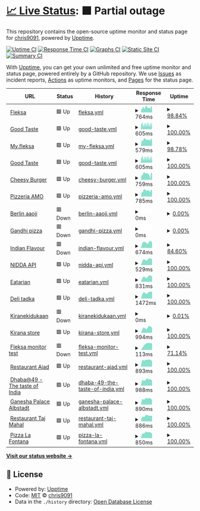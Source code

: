 # [📈 Live Status](https://demo.upptime.js.org): <!--live status--> **🟧 Partial outage**

This repository contains the open-source uptime monitor and status page for [chris9091](https://demo.upptime.js.org), powered by [Upptime](https://github.com/upptime/upptime).

[![Uptime CI](https://github.com/chris9091/Monitor/workflows/Uptime%20CI/badge.svg)](https://github.com/chris9091/Monitor/actions?query=workflow%3A%22Uptime+CI%22)
[![Response Time CI](https://github.com/chris9091/Monitor/workflows/Response%20Time%20CI/badge.svg)](https://github.com/chris9091/Monitor/actions?query=workflow%3A%22Response+Time+CI%22)
[![Graphs CI](https://github.com/chris9091/Monitor/workflows/Graphs%20CI/badge.svg)](https://github.com/chris9091/Monitor/actions?query=workflow%3A%22Graphs+CI%22)
[![Static Site CI](https://github.com/chris9091/Monitor/workflows/Static%20Site%20CI/badge.svg)](https://github.com/chris9091/Monitor/actions?query=workflow%3A%22Static+Site+CI%22)
[![Summary CI](https://github.com/chris9091/Monitor/workflows/Summary%20CI/badge.svg)](https://github.com/chris9091/Monitor/actions?query=workflow%3A%22Summary+CI%22)

With [Upptime](https://upptime.js.org), you can get your own unlimited and free uptime monitor and status page, powered entirely by a GitHub repository. We use [Issues](https://github.com/chris9091/Monitor/issues) as incident reports, [Actions](https://github.com/chris9091/Monitor/actions) as uptime monitors, and [Pages](https://demo.upptime.js.org) for the status page.

<!--start: status pages-->
<!-- This summary is generated by Upptime (https://github.com/upptime/upptime) -->
<!-- Do not edit this manually, your changes will be overwritten -->
<!-- prettier-ignore -->
| URL | Status | History | Response Time | Uptime |
| --- | ------ | ------- | ------------- | ------ |
| <img alt="" src="https://favicons.githubusercontent.com/fleksa.com" height="13"> [Fleksa](https://fleksa.com) | 🟩 Up | [fleksa.yml](https://github.com/chris9091/Monitor/commits/HEAD/history/fleksa.yml) | <details><summary><img alt="Response time graph" src="./graphs/fleksa/response-time-week.png" height="20"> 764ms</summary><br><a href="https://chris9091.github.io/Monitor/history/fleksa"><img alt="Response time 764" src="https://img.shields.io/endpoint?url=https%3A%2F%2Fraw.githubusercontent.com%2Fchris9091%2FMonitor%2FHEAD%2Fapi%2Ffleksa%2Fresponse-time.json"></a><br><a href="https://chris9091.github.io/Monitor/history/fleksa"><img alt="24-hour response time 764" src="https://img.shields.io/endpoint?url=https%3A%2F%2Fraw.githubusercontent.com%2Fchris9091%2FMonitor%2FHEAD%2Fapi%2Ffleksa%2Fresponse-time-day.json"></a><br><a href="https://chris9091.github.io/Monitor/history/fleksa"><img alt="7-day response time 764" src="https://img.shields.io/endpoint?url=https%3A%2F%2Fraw.githubusercontent.com%2Fchris9091%2FMonitor%2FHEAD%2Fapi%2Ffleksa%2Fresponse-time-week.json"></a><br><a href="https://chris9091.github.io/Monitor/history/fleksa"><img alt="30-day response time 764" src="https://img.shields.io/endpoint?url=https%3A%2F%2Fraw.githubusercontent.com%2Fchris9091%2FMonitor%2FHEAD%2Fapi%2Ffleksa%2Fresponse-time-month.json"></a><br><a href="https://chris9091.github.io/Monitor/history/fleksa"><img alt="1-year response time 764" src="https://img.shields.io/endpoint?url=https%3A%2F%2Fraw.githubusercontent.com%2Fchris9091%2FMonitor%2FHEAD%2Fapi%2Ffleksa%2Fresponse-time-year.json"></a></details> | <details><summary><a href="https://chris9091.github.io/Monitor/history/fleksa">98.84%</a></summary><a href="https://chris9091.github.io/Monitor/history/fleksa"><img alt="All-time uptime 98.84%" src="https://img.shields.io/endpoint?url=https%3A%2F%2Fraw.githubusercontent.com%2Fchris9091%2FMonitor%2FHEAD%2Fapi%2Ffleksa%2Fuptime.json"></a><br><a href="https://chris9091.github.io/Monitor/history/fleksa"><img alt="24-hour uptime 98.84%" src="https://img.shields.io/endpoint?url=https%3A%2F%2Fraw.githubusercontent.com%2Fchris9091%2FMonitor%2FHEAD%2Fapi%2Ffleksa%2Fuptime-day.json"></a><br><a href="https://chris9091.github.io/Monitor/history/fleksa"><img alt="7-day uptime 98.84%" src="https://img.shields.io/endpoint?url=https%3A%2F%2Fraw.githubusercontent.com%2Fchris9091%2FMonitor%2FHEAD%2Fapi%2Ffleksa%2Fuptime-week.json"></a><br><a href="https://chris9091.github.io/Monitor/history/fleksa"><img alt="30-day uptime 98.84%" src="https://img.shields.io/endpoint?url=https%3A%2F%2Fraw.githubusercontent.com%2Fchris9091%2FMonitor%2FHEAD%2Fapi%2Ffleksa%2Fuptime-month.json"></a><br><a href="https://chris9091.github.io/Monitor/history/fleksa"><img alt="1-year uptime 98.84%" src="https://img.shields.io/endpoint?url=https%3A%2F%2Fraw.githubusercontent.com%2Fchris9091%2FMonitor%2FHEAD%2Fapi%2Ffleksa%2Fuptime-year.json"></a></details>
| <img alt="" src="https://favicons.githubusercontent.com/goodtaste.fleksa.de" height="13"> [Good Taste](https://goodtaste.fleksa.de) | 🟩 Up | [good-taste.yml](https://github.com/chris9091/Monitor/commits/HEAD/history/good-taste.yml) | <details><summary><img alt="Response time graph" src="./graphs/good-taste/response-time-week.png" height="20"> 605ms</summary><br><a href="https://chris9091.github.io/Monitor/history/good-taste"><img alt="Response time 605" src="https://img.shields.io/endpoint?url=https%3A%2F%2Fraw.githubusercontent.com%2Fchris9091%2FMonitor%2FHEAD%2Fapi%2Fgood-taste%2Fresponse-time.json"></a><br><a href="https://chris9091.github.io/Monitor/history/good-taste"><img alt="24-hour response time 605" src="https://img.shields.io/endpoint?url=https%3A%2F%2Fraw.githubusercontent.com%2Fchris9091%2FMonitor%2FHEAD%2Fapi%2Fgood-taste%2Fresponse-time-day.json"></a><br><a href="https://chris9091.github.io/Monitor/history/good-taste"><img alt="7-day response time 605" src="https://img.shields.io/endpoint?url=https%3A%2F%2Fraw.githubusercontent.com%2Fchris9091%2FMonitor%2FHEAD%2Fapi%2Fgood-taste%2Fresponse-time-week.json"></a><br><a href="https://chris9091.github.io/Monitor/history/good-taste"><img alt="30-day response time 605" src="https://img.shields.io/endpoint?url=https%3A%2F%2Fraw.githubusercontent.com%2Fchris9091%2FMonitor%2FHEAD%2Fapi%2Fgood-taste%2Fresponse-time-month.json"></a><br><a href="https://chris9091.github.io/Monitor/history/good-taste"><img alt="1-year response time 605" src="https://img.shields.io/endpoint?url=https%3A%2F%2Fraw.githubusercontent.com%2Fchris9091%2FMonitor%2FHEAD%2Fapi%2Fgood-taste%2Fresponse-time-year.json"></a></details> | <details><summary><a href="https://chris9091.github.io/Monitor/history/good-taste">100.00%</a></summary><a href="https://chris9091.github.io/Monitor/history/good-taste"><img alt="All-time uptime 100.00%" src="https://img.shields.io/endpoint?url=https%3A%2F%2Fraw.githubusercontent.com%2Fchris9091%2FMonitor%2FHEAD%2Fapi%2Fgood-taste%2Fuptime.json"></a><br><a href="https://chris9091.github.io/Monitor/history/good-taste"><img alt="24-hour uptime 100.00%" src="https://img.shields.io/endpoint?url=https%3A%2F%2Fraw.githubusercontent.com%2Fchris9091%2FMonitor%2FHEAD%2Fapi%2Fgood-taste%2Fuptime-day.json"></a><br><a href="https://chris9091.github.io/Monitor/history/good-taste"><img alt="7-day uptime 100.00%" src="https://img.shields.io/endpoint?url=https%3A%2F%2Fraw.githubusercontent.com%2Fchris9091%2FMonitor%2FHEAD%2Fapi%2Fgood-taste%2Fuptime-week.json"></a><br><a href="https://chris9091.github.io/Monitor/history/good-taste"><img alt="30-day uptime 100.00%" src="https://img.shields.io/endpoint?url=https%3A%2F%2Fraw.githubusercontent.com%2Fchris9091%2FMonitor%2FHEAD%2Fapi%2Fgood-taste%2Fuptime-month.json"></a><br><a href="https://chris9091.github.io/Monitor/history/good-taste"><img alt="1-year uptime 100.00%" src="https://img.shields.io/endpoint?url=https%3A%2F%2Fraw.githubusercontent.com%2Fchris9091%2FMonitor%2FHEAD%2Fapi%2Fgood-taste%2Fuptime-year.json"></a></details>
| <img alt="" src="https://favicons.githubusercontent.com/my.fleksa.com" height="13"> [My.fleksa](https://my.fleksa.com) | 🟩 Up | [my-fleksa.yml](https://github.com/chris9091/Monitor/commits/HEAD/history/my-fleksa.yml) | <details><summary><img alt="Response time graph" src="./graphs/my-fleksa/response-time-week.png" height="20"> 579ms</summary><br><a href="https://chris9091.github.io/Monitor/history/my-fleksa"><img alt="Response time 579" src="https://img.shields.io/endpoint?url=https%3A%2F%2Fraw.githubusercontent.com%2Fchris9091%2FMonitor%2FHEAD%2Fapi%2Fmy-fleksa%2Fresponse-time.json"></a><br><a href="https://chris9091.github.io/Monitor/history/my-fleksa"><img alt="24-hour response time 579" src="https://img.shields.io/endpoint?url=https%3A%2F%2Fraw.githubusercontent.com%2Fchris9091%2FMonitor%2FHEAD%2Fapi%2Fmy-fleksa%2Fresponse-time-day.json"></a><br><a href="https://chris9091.github.io/Monitor/history/my-fleksa"><img alt="7-day response time 579" src="https://img.shields.io/endpoint?url=https%3A%2F%2Fraw.githubusercontent.com%2Fchris9091%2FMonitor%2FHEAD%2Fapi%2Fmy-fleksa%2Fresponse-time-week.json"></a><br><a href="https://chris9091.github.io/Monitor/history/my-fleksa"><img alt="30-day response time 579" src="https://img.shields.io/endpoint?url=https%3A%2F%2Fraw.githubusercontent.com%2Fchris9091%2FMonitor%2FHEAD%2Fapi%2Fmy-fleksa%2Fresponse-time-month.json"></a><br><a href="https://chris9091.github.io/Monitor/history/my-fleksa"><img alt="1-year response time 579" src="https://img.shields.io/endpoint?url=https%3A%2F%2Fraw.githubusercontent.com%2Fchris9091%2FMonitor%2FHEAD%2Fapi%2Fmy-fleksa%2Fresponse-time-year.json"></a></details> | <details><summary><a href="https://chris9091.github.io/Monitor/history/my-fleksa">98.78%</a></summary><a href="https://chris9091.github.io/Monitor/history/my-fleksa"><img alt="All-time uptime 98.78%" src="https://img.shields.io/endpoint?url=https%3A%2F%2Fraw.githubusercontent.com%2Fchris9091%2FMonitor%2FHEAD%2Fapi%2Fmy-fleksa%2Fuptime.json"></a><br><a href="https://chris9091.github.io/Monitor/history/my-fleksa"><img alt="24-hour uptime 98.78%" src="https://img.shields.io/endpoint?url=https%3A%2F%2Fraw.githubusercontent.com%2Fchris9091%2FMonitor%2FHEAD%2Fapi%2Fmy-fleksa%2Fuptime-day.json"></a><br><a href="https://chris9091.github.io/Monitor/history/my-fleksa"><img alt="7-day uptime 98.78%" src="https://img.shields.io/endpoint?url=https%3A%2F%2Fraw.githubusercontent.com%2Fchris9091%2FMonitor%2FHEAD%2Fapi%2Fmy-fleksa%2Fuptime-week.json"></a><br><a href="https://chris9091.github.io/Monitor/history/my-fleksa"><img alt="30-day uptime 98.78%" src="https://img.shields.io/endpoint?url=https%3A%2F%2Fraw.githubusercontent.com%2Fchris9091%2FMonitor%2FHEAD%2Fapi%2Fmy-fleksa%2Fuptime-month.json"></a><br><a href="https://chris9091.github.io/Monitor/history/my-fleksa"><img alt="1-year uptime 98.78%" src="https://img.shields.io/endpoint?url=https%3A%2F%2Fraw.githubusercontent.com%2Fchris9091%2FMonitor%2FHEAD%2Fapi%2Fmy-fleksa%2Fuptime-year.json"></a></details>
| <img alt="" src="https://favicons.githubusercontent.com/goodtaste.fleksa.de" height="13"> [Good Taste](https://goodtaste.fleksa.de/) | 🟩 Up | [good-taste.yml](https://github.com/chris9091/Monitor/commits/HEAD/history/good-taste.yml) | <details><summary><img alt="Response time graph" src="./graphs/good-taste/response-time-week.png" height="20"> 605ms</summary><br><a href="https://chris9091.github.io/Monitor/history/good-taste"><img alt="Response time 605" src="https://img.shields.io/endpoint?url=https%3A%2F%2Fraw.githubusercontent.com%2Fchris9091%2FMonitor%2FHEAD%2Fapi%2Fgood-taste%2Fresponse-time.json"></a><br><a href="https://chris9091.github.io/Monitor/history/good-taste"><img alt="24-hour response time 605" src="https://img.shields.io/endpoint?url=https%3A%2F%2Fraw.githubusercontent.com%2Fchris9091%2FMonitor%2FHEAD%2Fapi%2Fgood-taste%2Fresponse-time-day.json"></a><br><a href="https://chris9091.github.io/Monitor/history/good-taste"><img alt="7-day response time 605" src="https://img.shields.io/endpoint?url=https%3A%2F%2Fraw.githubusercontent.com%2Fchris9091%2FMonitor%2FHEAD%2Fapi%2Fgood-taste%2Fresponse-time-week.json"></a><br><a href="https://chris9091.github.io/Monitor/history/good-taste"><img alt="30-day response time 605" src="https://img.shields.io/endpoint?url=https%3A%2F%2Fraw.githubusercontent.com%2Fchris9091%2FMonitor%2FHEAD%2Fapi%2Fgood-taste%2Fresponse-time-month.json"></a><br><a href="https://chris9091.github.io/Monitor/history/good-taste"><img alt="1-year response time 605" src="https://img.shields.io/endpoint?url=https%3A%2F%2Fraw.githubusercontent.com%2Fchris9091%2FMonitor%2FHEAD%2Fapi%2Fgood-taste%2Fresponse-time-year.json"></a></details> | <details><summary><a href="https://chris9091.github.io/Monitor/history/good-taste">100.00%</a></summary><a href="https://chris9091.github.io/Monitor/history/good-taste"><img alt="All-time uptime 100.00%" src="https://img.shields.io/endpoint?url=https%3A%2F%2Fraw.githubusercontent.com%2Fchris9091%2FMonitor%2FHEAD%2Fapi%2Fgood-taste%2Fuptime.json"></a><br><a href="https://chris9091.github.io/Monitor/history/good-taste"><img alt="24-hour uptime 100.00%" src="https://img.shields.io/endpoint?url=https%3A%2F%2Fraw.githubusercontent.com%2Fchris9091%2FMonitor%2FHEAD%2Fapi%2Fgood-taste%2Fuptime-day.json"></a><br><a href="https://chris9091.github.io/Monitor/history/good-taste"><img alt="7-day uptime 100.00%" src="https://img.shields.io/endpoint?url=https%3A%2F%2Fraw.githubusercontent.com%2Fchris9091%2FMonitor%2FHEAD%2Fapi%2Fgood-taste%2Fuptime-week.json"></a><br><a href="https://chris9091.github.io/Monitor/history/good-taste"><img alt="30-day uptime 100.00%" src="https://img.shields.io/endpoint?url=https%3A%2F%2Fraw.githubusercontent.com%2Fchris9091%2FMonitor%2FHEAD%2Fapi%2Fgood-taste%2Fuptime-month.json"></a><br><a href="https://chris9091.github.io/Monitor/history/good-taste"><img alt="1-year uptime 100.00%" src="https://img.shields.io/endpoint?url=https%3A%2F%2Fraw.githubusercontent.com%2Fchris9091%2FMonitor%2FHEAD%2Fapi%2Fgood-taste%2Fuptime-year.json"></a></details>
| <img alt="" src="https://favicons.githubusercontent.com/cheesyburger-walsrode.de" height="13"> [Cheesy Burger](https://cheesyburger-walsrode.de/) | 🟩 Up | [cheesy-burger.yml](https://github.com/chris9091/Monitor/commits/HEAD/history/cheesy-burger.yml) | <details><summary><img alt="Response time graph" src="./graphs/cheesy-burger/response-time-week.png" height="20"> 759ms</summary><br><a href="https://chris9091.github.io/Monitor/history/cheesy-burger"><img alt="Response time 759" src="https://img.shields.io/endpoint?url=https%3A%2F%2Fraw.githubusercontent.com%2Fchris9091%2FMonitor%2FHEAD%2Fapi%2Fcheesy-burger%2Fresponse-time.json"></a><br><a href="https://chris9091.github.io/Monitor/history/cheesy-burger"><img alt="24-hour response time 759" src="https://img.shields.io/endpoint?url=https%3A%2F%2Fraw.githubusercontent.com%2Fchris9091%2FMonitor%2FHEAD%2Fapi%2Fcheesy-burger%2Fresponse-time-day.json"></a><br><a href="https://chris9091.github.io/Monitor/history/cheesy-burger"><img alt="7-day response time 759" src="https://img.shields.io/endpoint?url=https%3A%2F%2Fraw.githubusercontent.com%2Fchris9091%2FMonitor%2FHEAD%2Fapi%2Fcheesy-burger%2Fresponse-time-week.json"></a><br><a href="https://chris9091.github.io/Monitor/history/cheesy-burger"><img alt="30-day response time 759" src="https://img.shields.io/endpoint?url=https%3A%2F%2Fraw.githubusercontent.com%2Fchris9091%2FMonitor%2FHEAD%2Fapi%2Fcheesy-burger%2Fresponse-time-month.json"></a><br><a href="https://chris9091.github.io/Monitor/history/cheesy-burger"><img alt="1-year response time 759" src="https://img.shields.io/endpoint?url=https%3A%2F%2Fraw.githubusercontent.com%2Fchris9091%2FMonitor%2FHEAD%2Fapi%2Fcheesy-burger%2Fresponse-time-year.json"></a></details> | <details><summary><a href="https://chris9091.github.io/Monitor/history/cheesy-burger">100.00%</a></summary><a href="https://chris9091.github.io/Monitor/history/cheesy-burger"><img alt="All-time uptime 100.00%" src="https://img.shields.io/endpoint?url=https%3A%2F%2Fraw.githubusercontent.com%2Fchris9091%2FMonitor%2FHEAD%2Fapi%2Fcheesy-burger%2Fuptime.json"></a><br><a href="https://chris9091.github.io/Monitor/history/cheesy-burger"><img alt="24-hour uptime 100.00%" src="https://img.shields.io/endpoint?url=https%3A%2F%2Fraw.githubusercontent.com%2Fchris9091%2FMonitor%2FHEAD%2Fapi%2Fcheesy-burger%2Fuptime-day.json"></a><br><a href="https://chris9091.github.io/Monitor/history/cheesy-burger"><img alt="7-day uptime 100.00%" src="https://img.shields.io/endpoint?url=https%3A%2F%2Fraw.githubusercontent.com%2Fchris9091%2FMonitor%2FHEAD%2Fapi%2Fcheesy-burger%2Fuptime-week.json"></a><br><a href="https://chris9091.github.io/Monitor/history/cheesy-burger"><img alt="30-day uptime 100.00%" src="https://img.shields.io/endpoint?url=https%3A%2F%2Fraw.githubusercontent.com%2Fchris9091%2FMonitor%2FHEAD%2Fapi%2Fcheesy-burger%2Fuptime-month.json"></a><br><a href="https://chris9091.github.io/Monitor/history/cheesy-burger"><img alt="1-year uptime 100.00%" src="https://img.shields.io/endpoint?url=https%3A%2F%2Fraw.githubusercontent.com%2Fchris9091%2FMonitor%2FHEAD%2Fapi%2Fcheesy-burger%2Fuptime-year.json"></a></details>
| <img alt="" src="https://favicons.githubusercontent.com/amopizzeria.de" height="13"> [Pizzeria AMO](https://amopizzeria.de) | 🟩 Up | [pizzeria-amo.yml](https://github.com/chris9091/Monitor/commits/HEAD/history/pizzeria-amo.yml) | <details><summary><img alt="Response time graph" src="./graphs/pizzeria-amo/response-time-week.png" height="20"> 785ms</summary><br><a href="https://chris9091.github.io/Monitor/history/pizzeria-amo"><img alt="Response time 785" src="https://img.shields.io/endpoint?url=https%3A%2F%2Fraw.githubusercontent.com%2Fchris9091%2FMonitor%2FHEAD%2Fapi%2Fpizzeria-amo%2Fresponse-time.json"></a><br><a href="https://chris9091.github.io/Monitor/history/pizzeria-amo"><img alt="24-hour response time 785" src="https://img.shields.io/endpoint?url=https%3A%2F%2Fraw.githubusercontent.com%2Fchris9091%2FMonitor%2FHEAD%2Fapi%2Fpizzeria-amo%2Fresponse-time-day.json"></a><br><a href="https://chris9091.github.io/Monitor/history/pizzeria-amo"><img alt="7-day response time 785" src="https://img.shields.io/endpoint?url=https%3A%2F%2Fraw.githubusercontent.com%2Fchris9091%2FMonitor%2FHEAD%2Fapi%2Fpizzeria-amo%2Fresponse-time-week.json"></a><br><a href="https://chris9091.github.io/Monitor/history/pizzeria-amo"><img alt="30-day response time 785" src="https://img.shields.io/endpoint?url=https%3A%2F%2Fraw.githubusercontent.com%2Fchris9091%2FMonitor%2FHEAD%2Fapi%2Fpizzeria-amo%2Fresponse-time-month.json"></a><br><a href="https://chris9091.github.io/Monitor/history/pizzeria-amo"><img alt="1-year response time 785" src="https://img.shields.io/endpoint?url=https%3A%2F%2Fraw.githubusercontent.com%2Fchris9091%2FMonitor%2FHEAD%2Fapi%2Fpizzeria-amo%2Fresponse-time-year.json"></a></details> | <details><summary><a href="https://chris9091.github.io/Monitor/history/pizzeria-amo">100.00%</a></summary><a href="https://chris9091.github.io/Monitor/history/pizzeria-amo"><img alt="All-time uptime 100.00%" src="https://img.shields.io/endpoint?url=https%3A%2F%2Fraw.githubusercontent.com%2Fchris9091%2FMonitor%2FHEAD%2Fapi%2Fpizzeria-amo%2Fuptime.json"></a><br><a href="https://chris9091.github.io/Monitor/history/pizzeria-amo"><img alt="24-hour uptime 100.00%" src="https://img.shields.io/endpoint?url=https%3A%2F%2Fraw.githubusercontent.com%2Fchris9091%2FMonitor%2FHEAD%2Fapi%2Fpizzeria-amo%2Fuptime-day.json"></a><br><a href="https://chris9091.github.io/Monitor/history/pizzeria-amo"><img alt="7-day uptime 100.00%" src="https://img.shields.io/endpoint?url=https%3A%2F%2Fraw.githubusercontent.com%2Fchris9091%2FMonitor%2FHEAD%2Fapi%2Fpizzeria-amo%2Fuptime-week.json"></a><br><a href="https://chris9091.github.io/Monitor/history/pizzeria-amo"><img alt="30-day uptime 100.00%" src="https://img.shields.io/endpoint?url=https%3A%2F%2Fraw.githubusercontent.com%2Fchris9091%2FMonitor%2FHEAD%2Fapi%2Fpizzeria-amo%2Fuptime-month.json"></a><br><a href="https://chris9091.github.io/Monitor/history/pizzeria-amo"><img alt="1-year uptime 100.00%" src="https://img.shields.io/endpoint?url=https%3A%2F%2Fraw.githubusercontent.com%2Fchris9091%2FMonitor%2FHEAD%2Fapi%2Fpizzeria-amo%2Fuptime-year.json"></a></details>
| <img alt="" src="https://favicons.githubusercontent.com/berlin-aaoji.de" height="13"> [Berlin aaoji](https://berlin-aaoji.de) | 🟥 Down | [berlin-aaoji.yml](https://github.com/chris9091/Monitor/commits/HEAD/history/berlin-aaoji.yml) | <details><summary><img alt="Response time graph" src="./graphs/berlin-aaoji/response-time-week.png" height="20"> 0ms</summary><br><a href="https://chris9091.github.io/Monitor/history/berlin-aaoji"><img alt="Response time 0" src="https://img.shields.io/endpoint?url=https%3A%2F%2Fraw.githubusercontent.com%2Fchris9091%2FMonitor%2FHEAD%2Fapi%2Fberlin-aaoji%2Fresponse-time.json"></a><br><a href="https://chris9091.github.io/Monitor/history/berlin-aaoji"><img alt="24-hour response time 0" src="https://img.shields.io/endpoint?url=https%3A%2F%2Fraw.githubusercontent.com%2Fchris9091%2FMonitor%2FHEAD%2Fapi%2Fberlin-aaoji%2Fresponse-time-day.json"></a><br><a href="https://chris9091.github.io/Monitor/history/berlin-aaoji"><img alt="7-day response time 0" src="https://img.shields.io/endpoint?url=https%3A%2F%2Fraw.githubusercontent.com%2Fchris9091%2FMonitor%2FHEAD%2Fapi%2Fberlin-aaoji%2Fresponse-time-week.json"></a><br><a href="https://chris9091.github.io/Monitor/history/berlin-aaoji"><img alt="30-day response time 0" src="https://img.shields.io/endpoint?url=https%3A%2F%2Fraw.githubusercontent.com%2Fchris9091%2FMonitor%2FHEAD%2Fapi%2Fberlin-aaoji%2Fresponse-time-month.json"></a><br><a href="https://chris9091.github.io/Monitor/history/berlin-aaoji"><img alt="1-year response time 0" src="https://img.shields.io/endpoint?url=https%3A%2F%2Fraw.githubusercontent.com%2Fchris9091%2FMonitor%2FHEAD%2Fapi%2Fberlin-aaoji%2Fresponse-time-year.json"></a></details> | <details><summary><a href="https://chris9091.github.io/Monitor/history/berlin-aaoji">0.00%</a></summary><a href="https://chris9091.github.io/Monitor/history/berlin-aaoji"><img alt="All-time uptime 0.00%" src="https://img.shields.io/endpoint?url=https%3A%2F%2Fraw.githubusercontent.com%2Fchris9091%2FMonitor%2FHEAD%2Fapi%2Fberlin-aaoji%2Fuptime.json"></a><br><a href="https://chris9091.github.io/Monitor/history/berlin-aaoji"><img alt="24-hour uptime 0.00%" src="https://img.shields.io/endpoint?url=https%3A%2F%2Fraw.githubusercontent.com%2Fchris9091%2FMonitor%2FHEAD%2Fapi%2Fberlin-aaoji%2Fuptime-day.json"></a><br><a href="https://chris9091.github.io/Monitor/history/berlin-aaoji"><img alt="7-day uptime 0.00%" src="https://img.shields.io/endpoint?url=https%3A%2F%2Fraw.githubusercontent.com%2Fchris9091%2FMonitor%2FHEAD%2Fapi%2Fberlin-aaoji%2Fuptime-week.json"></a><br><a href="https://chris9091.github.io/Monitor/history/berlin-aaoji"><img alt="30-day uptime 0.00%" src="https://img.shields.io/endpoint?url=https%3A%2F%2Fraw.githubusercontent.com%2Fchris9091%2FMonitor%2FHEAD%2Fapi%2Fberlin-aaoji%2Fuptime-month.json"></a><br><a href="https://chris9091.github.io/Monitor/history/berlin-aaoji"><img alt="1-year uptime 0.00%" src="https://img.shields.io/endpoint?url=https%3A%2F%2Fraw.githubusercontent.com%2Fchris9091%2FMonitor%2FHEAD%2Fapi%2Fberlin-aaoji%2Fuptime-year.json"></a></details>
| <img alt="" src="https://favicons.githubusercontent.com/gandhipizzaservice.de" height="13"> [Gandhi pizza](http://gandhipizzaservice.de) | 🟥 Down | [gandhi-pizza.yml](https://github.com/chris9091/Monitor/commits/HEAD/history/gandhi-pizza.yml) | <details><summary><img alt="Response time graph" src="./graphs/gandhi-pizza/response-time-week.png" height="20"> 0ms</summary><br><a href="https://chris9091.github.io/Monitor/history/gandhi-pizza"><img alt="Response time 0" src="https://img.shields.io/endpoint?url=https%3A%2F%2Fraw.githubusercontent.com%2Fchris9091%2FMonitor%2FHEAD%2Fapi%2Fgandhi-pizza%2Fresponse-time.json"></a><br><a href="https://chris9091.github.io/Monitor/history/gandhi-pizza"><img alt="24-hour response time 0" src="https://img.shields.io/endpoint?url=https%3A%2F%2Fraw.githubusercontent.com%2Fchris9091%2FMonitor%2FHEAD%2Fapi%2Fgandhi-pizza%2Fresponse-time-day.json"></a><br><a href="https://chris9091.github.io/Monitor/history/gandhi-pizza"><img alt="7-day response time 0" src="https://img.shields.io/endpoint?url=https%3A%2F%2Fraw.githubusercontent.com%2Fchris9091%2FMonitor%2FHEAD%2Fapi%2Fgandhi-pizza%2Fresponse-time-week.json"></a><br><a href="https://chris9091.github.io/Monitor/history/gandhi-pizza"><img alt="30-day response time 0" src="https://img.shields.io/endpoint?url=https%3A%2F%2Fraw.githubusercontent.com%2Fchris9091%2FMonitor%2FHEAD%2Fapi%2Fgandhi-pizza%2Fresponse-time-month.json"></a><br><a href="https://chris9091.github.io/Monitor/history/gandhi-pizza"><img alt="1-year response time 0" src="https://img.shields.io/endpoint?url=https%3A%2F%2Fraw.githubusercontent.com%2Fchris9091%2FMonitor%2FHEAD%2Fapi%2Fgandhi-pizza%2Fresponse-time-year.json"></a></details> | <details><summary><a href="https://chris9091.github.io/Monitor/history/gandhi-pizza">0.00%</a></summary><a href="https://chris9091.github.io/Monitor/history/gandhi-pizza"><img alt="All-time uptime 0.00%" src="https://img.shields.io/endpoint?url=https%3A%2F%2Fraw.githubusercontent.com%2Fchris9091%2FMonitor%2FHEAD%2Fapi%2Fgandhi-pizza%2Fuptime.json"></a><br><a href="https://chris9091.github.io/Monitor/history/gandhi-pizza"><img alt="24-hour uptime 0.00%" src="https://img.shields.io/endpoint?url=https%3A%2F%2Fraw.githubusercontent.com%2Fchris9091%2FMonitor%2FHEAD%2Fapi%2Fgandhi-pizza%2Fuptime-day.json"></a><br><a href="https://chris9091.github.io/Monitor/history/gandhi-pizza"><img alt="7-day uptime 0.00%" src="https://img.shields.io/endpoint?url=https%3A%2F%2Fraw.githubusercontent.com%2Fchris9091%2FMonitor%2FHEAD%2Fapi%2Fgandhi-pizza%2Fuptime-week.json"></a><br><a href="https://chris9091.github.io/Monitor/history/gandhi-pizza"><img alt="30-day uptime 0.00%" src="https://img.shields.io/endpoint?url=https%3A%2F%2Fraw.githubusercontent.com%2Fchris9091%2FMonitor%2FHEAD%2Fapi%2Fgandhi-pizza%2Fuptime-month.json"></a><br><a href="https://chris9091.github.io/Monitor/history/gandhi-pizza"><img alt="1-year uptime 0.00%" src="https://img.shields.io/endpoint?url=https%3A%2F%2Fraw.githubusercontent.com%2Fchris9091%2FMonitor%2FHEAD%2Fapi%2Fgandhi-pizza%2Fuptime-year.json"></a></details>
| <img alt="" src="https://favicons.githubusercontent.com/indianflavour.de" height="13"> [Indian Flavour](http://indianflavour.de) | 🟥 Down | [indian-flavour.yml](https://github.com/chris9091/Monitor/commits/HEAD/history/indian-flavour.yml) | <details><summary><img alt="Response time graph" src="./graphs/indian-flavour/response-time-week.png" height="20"> 674ms</summary><br><a href="https://chris9091.github.io/Monitor/history/indian-flavour"><img alt="Response time 674" src="https://img.shields.io/endpoint?url=https%3A%2F%2Fraw.githubusercontent.com%2Fchris9091%2FMonitor%2FHEAD%2Fapi%2Findian-flavour%2Fresponse-time.json"></a><br><a href="https://chris9091.github.io/Monitor/history/indian-flavour"><img alt="24-hour response time 674" src="https://img.shields.io/endpoint?url=https%3A%2F%2Fraw.githubusercontent.com%2Fchris9091%2FMonitor%2FHEAD%2Fapi%2Findian-flavour%2Fresponse-time-day.json"></a><br><a href="https://chris9091.github.io/Monitor/history/indian-flavour"><img alt="7-day response time 674" src="https://img.shields.io/endpoint?url=https%3A%2F%2Fraw.githubusercontent.com%2Fchris9091%2FMonitor%2FHEAD%2Fapi%2Findian-flavour%2Fresponse-time-week.json"></a><br><a href="https://chris9091.github.io/Monitor/history/indian-flavour"><img alt="30-day response time 674" src="https://img.shields.io/endpoint?url=https%3A%2F%2Fraw.githubusercontent.com%2Fchris9091%2FMonitor%2FHEAD%2Fapi%2Findian-flavour%2Fresponse-time-month.json"></a><br><a href="https://chris9091.github.io/Monitor/history/indian-flavour"><img alt="1-year response time 674" src="https://img.shields.io/endpoint?url=https%3A%2F%2Fraw.githubusercontent.com%2Fchris9091%2FMonitor%2FHEAD%2Fapi%2Findian-flavour%2Fresponse-time-year.json"></a></details> | <details><summary><a href="https://chris9091.github.io/Monitor/history/indian-flavour">84.60%</a></summary><a href="https://chris9091.github.io/Monitor/history/indian-flavour"><img alt="All-time uptime 84.60%" src="https://img.shields.io/endpoint?url=https%3A%2F%2Fraw.githubusercontent.com%2Fchris9091%2FMonitor%2FHEAD%2Fapi%2Findian-flavour%2Fuptime.json"></a><br><a href="https://chris9091.github.io/Monitor/history/indian-flavour"><img alt="24-hour uptime 84.60%" src="https://img.shields.io/endpoint?url=https%3A%2F%2Fraw.githubusercontent.com%2Fchris9091%2FMonitor%2FHEAD%2Fapi%2Findian-flavour%2Fuptime-day.json"></a><br><a href="https://chris9091.github.io/Monitor/history/indian-flavour"><img alt="7-day uptime 84.60%" src="https://img.shields.io/endpoint?url=https%3A%2F%2Fraw.githubusercontent.com%2Fchris9091%2FMonitor%2FHEAD%2Fapi%2Findian-flavour%2Fuptime-week.json"></a><br><a href="https://chris9091.github.io/Monitor/history/indian-flavour"><img alt="30-day uptime 84.60%" src="https://img.shields.io/endpoint?url=https%3A%2F%2Fraw.githubusercontent.com%2Fchris9091%2FMonitor%2FHEAD%2Fapi%2Findian-flavour%2Fuptime-month.json"></a><br><a href="https://chris9091.github.io/Monitor/history/indian-flavour"><img alt="1-year uptime 84.60%" src="https://img.shields.io/endpoint?url=https%3A%2F%2Fraw.githubusercontent.com%2Fchris9091%2FMonitor%2FHEAD%2Fapi%2Findian-flavour%2Fuptime-year.json"></a></details>
| <img alt="" src="https://favicons.githubusercontent.com/my.fleksa.com" height="13"> [NIDDA API](https://my.fleksa.com/pyapi/shop/restaurant-nidda.de/index) | 🟩 Up | [nidda-api.yml](https://github.com/chris9091/Monitor/commits/HEAD/history/nidda-api.yml) | <details><summary><img alt="Response time graph" src="./graphs/nidda-api/response-time-week.png" height="20"> 529ms</summary><br><a href="https://chris9091.github.io/Monitor/history/nidda-api"><img alt="Response time 529" src="https://img.shields.io/endpoint?url=https%3A%2F%2Fraw.githubusercontent.com%2Fchris9091%2FMonitor%2FHEAD%2Fapi%2Fnidda-api%2Fresponse-time.json"></a><br><a href="https://chris9091.github.io/Monitor/history/nidda-api"><img alt="24-hour response time 529" src="https://img.shields.io/endpoint?url=https%3A%2F%2Fraw.githubusercontent.com%2Fchris9091%2FMonitor%2FHEAD%2Fapi%2Fnidda-api%2Fresponse-time-day.json"></a><br><a href="https://chris9091.github.io/Monitor/history/nidda-api"><img alt="7-day response time 529" src="https://img.shields.io/endpoint?url=https%3A%2F%2Fraw.githubusercontent.com%2Fchris9091%2FMonitor%2FHEAD%2Fapi%2Fnidda-api%2Fresponse-time-week.json"></a><br><a href="https://chris9091.github.io/Monitor/history/nidda-api"><img alt="30-day response time 529" src="https://img.shields.io/endpoint?url=https%3A%2F%2Fraw.githubusercontent.com%2Fchris9091%2FMonitor%2FHEAD%2Fapi%2Fnidda-api%2Fresponse-time-month.json"></a><br><a href="https://chris9091.github.io/Monitor/history/nidda-api"><img alt="1-year response time 529" src="https://img.shields.io/endpoint?url=https%3A%2F%2Fraw.githubusercontent.com%2Fchris9091%2FMonitor%2FHEAD%2Fapi%2Fnidda-api%2Fresponse-time-year.json"></a></details> | <details><summary><a href="https://chris9091.github.io/Monitor/history/nidda-api">100.00%</a></summary><a href="https://chris9091.github.io/Monitor/history/nidda-api"><img alt="All-time uptime 100.00%" src="https://img.shields.io/endpoint?url=https%3A%2F%2Fraw.githubusercontent.com%2Fchris9091%2FMonitor%2FHEAD%2Fapi%2Fnidda-api%2Fuptime.json"></a><br><a href="https://chris9091.github.io/Monitor/history/nidda-api"><img alt="24-hour uptime 100.00%" src="https://img.shields.io/endpoint?url=https%3A%2F%2Fraw.githubusercontent.com%2Fchris9091%2FMonitor%2FHEAD%2Fapi%2Fnidda-api%2Fuptime-day.json"></a><br><a href="https://chris9091.github.io/Monitor/history/nidda-api"><img alt="7-day uptime 100.00%" src="https://img.shields.io/endpoint?url=https%3A%2F%2Fraw.githubusercontent.com%2Fchris9091%2FMonitor%2FHEAD%2Fapi%2Fnidda-api%2Fuptime-week.json"></a><br><a href="https://chris9091.github.io/Monitor/history/nidda-api"><img alt="30-day uptime 100.00%" src="https://img.shields.io/endpoint?url=https%3A%2F%2Fraw.githubusercontent.com%2Fchris9091%2FMonitor%2FHEAD%2Fapi%2Fnidda-api%2Fuptime-month.json"></a><br><a href="https://chris9091.github.io/Monitor/history/nidda-api"><img alt="1-year uptime 100.00%" src="https://img.shields.io/endpoint?url=https%3A%2F%2Fraw.githubusercontent.com%2Fchris9091%2FMonitor%2FHEAD%2Fapi%2Fnidda-api%2Fuptime-year.json"></a></details>
| <img alt="" src="https://favicons.githubusercontent.com/eatarian.com" height="13"> [Eatarian](https://eatarian.com) | 🟩 Up | [eatarian.yml](https://github.com/chris9091/Monitor/commits/HEAD/history/eatarian.yml) | <details><summary><img alt="Response time graph" src="./graphs/eatarian/response-time-week.png" height="20"> 831ms</summary><br><a href="https://chris9091.github.io/Monitor/history/eatarian"><img alt="Response time 831" src="https://img.shields.io/endpoint?url=https%3A%2F%2Fraw.githubusercontent.com%2Fchris9091%2FMonitor%2FHEAD%2Fapi%2Featarian%2Fresponse-time.json"></a><br><a href="https://chris9091.github.io/Monitor/history/eatarian"><img alt="24-hour response time 831" src="https://img.shields.io/endpoint?url=https%3A%2F%2Fraw.githubusercontent.com%2Fchris9091%2FMonitor%2FHEAD%2Fapi%2Featarian%2Fresponse-time-day.json"></a><br><a href="https://chris9091.github.io/Monitor/history/eatarian"><img alt="7-day response time 831" src="https://img.shields.io/endpoint?url=https%3A%2F%2Fraw.githubusercontent.com%2Fchris9091%2FMonitor%2FHEAD%2Fapi%2Featarian%2Fresponse-time-week.json"></a><br><a href="https://chris9091.github.io/Monitor/history/eatarian"><img alt="30-day response time 831" src="https://img.shields.io/endpoint?url=https%3A%2F%2Fraw.githubusercontent.com%2Fchris9091%2FMonitor%2FHEAD%2Fapi%2Featarian%2Fresponse-time-month.json"></a><br><a href="https://chris9091.github.io/Monitor/history/eatarian"><img alt="1-year response time 831" src="https://img.shields.io/endpoint?url=https%3A%2F%2Fraw.githubusercontent.com%2Fchris9091%2FMonitor%2FHEAD%2Fapi%2Featarian%2Fresponse-time-year.json"></a></details> | <details><summary><a href="https://chris9091.github.io/Monitor/history/eatarian">100.00%</a></summary><a href="https://chris9091.github.io/Monitor/history/eatarian"><img alt="All-time uptime 100.00%" src="https://img.shields.io/endpoint?url=https%3A%2F%2Fraw.githubusercontent.com%2Fchris9091%2FMonitor%2FHEAD%2Fapi%2Featarian%2Fuptime.json"></a><br><a href="https://chris9091.github.io/Monitor/history/eatarian"><img alt="24-hour uptime 100.00%" src="https://img.shields.io/endpoint?url=https%3A%2F%2Fraw.githubusercontent.com%2Fchris9091%2FMonitor%2FHEAD%2Fapi%2Featarian%2Fuptime-day.json"></a><br><a href="https://chris9091.github.io/Monitor/history/eatarian"><img alt="7-day uptime 100.00%" src="https://img.shields.io/endpoint?url=https%3A%2F%2Fraw.githubusercontent.com%2Fchris9091%2FMonitor%2FHEAD%2Fapi%2Featarian%2Fuptime-week.json"></a><br><a href="https://chris9091.github.io/Monitor/history/eatarian"><img alt="30-day uptime 100.00%" src="https://img.shields.io/endpoint?url=https%3A%2F%2Fraw.githubusercontent.com%2Fchris9091%2FMonitor%2FHEAD%2Fapi%2Featarian%2Fuptime-month.json"></a><br><a href="https://chris9091.github.io/Monitor/history/eatarian"><img alt="1-year uptime 100.00%" src="https://img.shields.io/endpoint?url=https%3A%2F%2Fraw.githubusercontent.com%2Fchris9091%2FMonitor%2FHEAD%2Fapi%2Featarian%2Fuptime-year.json"></a></details>
| <img alt="" src="https://favicons.githubusercontent.com/www.delitadka.de" height="13"> [Deli tadka](https://www.delitadka.de/) | 🟩 Up | [deli-tadka.yml](https://github.com/chris9091/Monitor/commits/HEAD/history/deli-tadka.yml) | <details><summary><img alt="Response time graph" src="./graphs/deli-tadka/response-time-week.png" height="20"> 1472ms</summary><br><a href="https://chris9091.github.io/Monitor/history/deli-tadka"><img alt="Response time 1472" src="https://img.shields.io/endpoint?url=https%3A%2F%2Fraw.githubusercontent.com%2Fchris9091%2FMonitor%2FHEAD%2Fapi%2Fdeli-tadka%2Fresponse-time.json"></a><br><a href="https://chris9091.github.io/Monitor/history/deli-tadka"><img alt="24-hour response time 1472" src="https://img.shields.io/endpoint?url=https%3A%2F%2Fraw.githubusercontent.com%2Fchris9091%2FMonitor%2FHEAD%2Fapi%2Fdeli-tadka%2Fresponse-time-day.json"></a><br><a href="https://chris9091.github.io/Monitor/history/deli-tadka"><img alt="7-day response time 1472" src="https://img.shields.io/endpoint?url=https%3A%2F%2Fraw.githubusercontent.com%2Fchris9091%2FMonitor%2FHEAD%2Fapi%2Fdeli-tadka%2Fresponse-time-week.json"></a><br><a href="https://chris9091.github.io/Monitor/history/deli-tadka"><img alt="30-day response time 1472" src="https://img.shields.io/endpoint?url=https%3A%2F%2Fraw.githubusercontent.com%2Fchris9091%2FMonitor%2FHEAD%2Fapi%2Fdeli-tadka%2Fresponse-time-month.json"></a><br><a href="https://chris9091.github.io/Monitor/history/deli-tadka"><img alt="1-year response time 1472" src="https://img.shields.io/endpoint?url=https%3A%2F%2Fraw.githubusercontent.com%2Fchris9091%2FMonitor%2FHEAD%2Fapi%2Fdeli-tadka%2Fresponse-time-year.json"></a></details> | <details><summary><a href="https://chris9091.github.io/Monitor/history/deli-tadka">100.00%</a></summary><a href="https://chris9091.github.io/Monitor/history/deli-tadka"><img alt="All-time uptime 100.00%" src="https://img.shields.io/endpoint?url=https%3A%2F%2Fraw.githubusercontent.com%2Fchris9091%2FMonitor%2FHEAD%2Fapi%2Fdeli-tadka%2Fuptime.json"></a><br><a href="https://chris9091.github.io/Monitor/history/deli-tadka"><img alt="24-hour uptime 100.00%" src="https://img.shields.io/endpoint?url=https%3A%2F%2Fraw.githubusercontent.com%2Fchris9091%2FMonitor%2FHEAD%2Fapi%2Fdeli-tadka%2Fuptime-day.json"></a><br><a href="https://chris9091.github.io/Monitor/history/deli-tadka"><img alt="7-day uptime 100.00%" src="https://img.shields.io/endpoint?url=https%3A%2F%2Fraw.githubusercontent.com%2Fchris9091%2FMonitor%2FHEAD%2Fapi%2Fdeli-tadka%2Fuptime-week.json"></a><br><a href="https://chris9091.github.io/Monitor/history/deli-tadka"><img alt="30-day uptime 100.00%" src="https://img.shields.io/endpoint?url=https%3A%2F%2Fraw.githubusercontent.com%2Fchris9091%2FMonitor%2FHEAD%2Fapi%2Fdeli-tadka%2Fuptime-month.json"></a><br><a href="https://chris9091.github.io/Monitor/history/deli-tadka"><img alt="1-year uptime 100.00%" src="https://img.shields.io/endpoint?url=https%3A%2F%2Fraw.githubusercontent.com%2Fchris9091%2FMonitor%2FHEAD%2Fapi%2Fdeli-tadka%2Fuptime-year.json"></a></details>
| <img alt="" src="https://favicons.githubusercontent.com/www.kiranekidukaan.de" height="13"> [Kiranekidukaan](https://www.kiranekidukaan.de/) | 🟥 Down | [kiranekidukaan.yml](https://github.com/chris9091/Monitor/commits/HEAD/history/kiranekidukaan.yml) | <details><summary><img alt="Response time graph" src="./graphs/kiranekidukaan/response-time-week.png" height="20"> 0ms</summary><br><a href="https://chris9091.github.io/Monitor/history/kiranekidukaan"><img alt="Response time 0" src="https://img.shields.io/endpoint?url=https%3A%2F%2Fraw.githubusercontent.com%2Fchris9091%2FMonitor%2FHEAD%2Fapi%2Fkiranekidukaan%2Fresponse-time.json"></a><br><a href="https://chris9091.github.io/Monitor/history/kiranekidukaan"><img alt="24-hour response time 0" src="https://img.shields.io/endpoint?url=https%3A%2F%2Fraw.githubusercontent.com%2Fchris9091%2FMonitor%2FHEAD%2Fapi%2Fkiranekidukaan%2Fresponse-time-day.json"></a><br><a href="https://chris9091.github.io/Monitor/history/kiranekidukaan"><img alt="7-day response time 0" src="https://img.shields.io/endpoint?url=https%3A%2F%2Fraw.githubusercontent.com%2Fchris9091%2FMonitor%2FHEAD%2Fapi%2Fkiranekidukaan%2Fresponse-time-week.json"></a><br><a href="https://chris9091.github.io/Monitor/history/kiranekidukaan"><img alt="30-day response time 0" src="https://img.shields.io/endpoint?url=https%3A%2F%2Fraw.githubusercontent.com%2Fchris9091%2FMonitor%2FHEAD%2Fapi%2Fkiranekidukaan%2Fresponse-time-month.json"></a><br><a href="https://chris9091.github.io/Monitor/history/kiranekidukaan"><img alt="1-year response time 0" src="https://img.shields.io/endpoint?url=https%3A%2F%2Fraw.githubusercontent.com%2Fchris9091%2FMonitor%2FHEAD%2Fapi%2Fkiranekidukaan%2Fresponse-time-year.json"></a></details> | <details><summary><a href="https://chris9091.github.io/Monitor/history/kiranekidukaan">0.01%</a></summary><a href="https://chris9091.github.io/Monitor/history/kiranekidukaan"><img alt="All-time uptime 0.01%" src="https://img.shields.io/endpoint?url=https%3A%2F%2Fraw.githubusercontent.com%2Fchris9091%2FMonitor%2FHEAD%2Fapi%2Fkiranekidukaan%2Fuptime.json"></a><br><a href="https://chris9091.github.io/Monitor/history/kiranekidukaan"><img alt="24-hour uptime 0.01%" src="https://img.shields.io/endpoint?url=https%3A%2F%2Fraw.githubusercontent.com%2Fchris9091%2FMonitor%2FHEAD%2Fapi%2Fkiranekidukaan%2Fuptime-day.json"></a><br><a href="https://chris9091.github.io/Monitor/history/kiranekidukaan"><img alt="7-day uptime 0.01%" src="https://img.shields.io/endpoint?url=https%3A%2F%2Fraw.githubusercontent.com%2Fchris9091%2FMonitor%2FHEAD%2Fapi%2Fkiranekidukaan%2Fuptime-week.json"></a><br><a href="https://chris9091.github.io/Monitor/history/kiranekidukaan"><img alt="30-day uptime 0.01%" src="https://img.shields.io/endpoint?url=https%3A%2F%2Fraw.githubusercontent.com%2Fchris9091%2FMonitor%2FHEAD%2Fapi%2Fkiranekidukaan%2Fuptime-month.json"></a><br><a href="https://chris9091.github.io/Monitor/history/kiranekidukaan"><img alt="1-year uptime 0.01%" src="https://img.shields.io/endpoint?url=https%3A%2F%2Fraw.githubusercontent.com%2Fchris9091%2FMonitor%2FHEAD%2Fapi%2Fkiranekidukaan%2Fuptime-year.json"></a></details>
| <img alt="" src="https://favicons.githubusercontent.com/kirana-store.de" height="13"> [Kirana store](https://kirana-store.de/admin/sessions/login) | 🟩 Up | [kirana-store.yml](https://github.com/chris9091/Monitor/commits/HEAD/history/kirana-store.yml) | <details><summary><img alt="Response time graph" src="./graphs/kirana-store/response-time-week.png" height="20"> 994ms</summary><br><a href="https://chris9091.github.io/Monitor/history/kirana-store"><img alt="Response time 994" src="https://img.shields.io/endpoint?url=https%3A%2F%2Fraw.githubusercontent.com%2Fchris9091%2FMonitor%2FHEAD%2Fapi%2Fkirana-store%2Fresponse-time.json"></a><br><a href="https://chris9091.github.io/Monitor/history/kirana-store"><img alt="24-hour response time 994" src="https://img.shields.io/endpoint?url=https%3A%2F%2Fraw.githubusercontent.com%2Fchris9091%2FMonitor%2FHEAD%2Fapi%2Fkirana-store%2Fresponse-time-day.json"></a><br><a href="https://chris9091.github.io/Monitor/history/kirana-store"><img alt="7-day response time 994" src="https://img.shields.io/endpoint?url=https%3A%2F%2Fraw.githubusercontent.com%2Fchris9091%2FMonitor%2FHEAD%2Fapi%2Fkirana-store%2Fresponse-time-week.json"></a><br><a href="https://chris9091.github.io/Monitor/history/kirana-store"><img alt="30-day response time 994" src="https://img.shields.io/endpoint?url=https%3A%2F%2Fraw.githubusercontent.com%2Fchris9091%2FMonitor%2FHEAD%2Fapi%2Fkirana-store%2Fresponse-time-month.json"></a><br><a href="https://chris9091.github.io/Monitor/history/kirana-store"><img alt="1-year response time 994" src="https://img.shields.io/endpoint?url=https%3A%2F%2Fraw.githubusercontent.com%2Fchris9091%2FMonitor%2FHEAD%2Fapi%2Fkirana-store%2Fresponse-time-year.json"></a></details> | <details><summary><a href="https://chris9091.github.io/Monitor/history/kirana-store">100.00%</a></summary><a href="https://chris9091.github.io/Monitor/history/kirana-store"><img alt="All-time uptime 100.00%" src="https://img.shields.io/endpoint?url=https%3A%2F%2Fraw.githubusercontent.com%2Fchris9091%2FMonitor%2FHEAD%2Fapi%2Fkirana-store%2Fuptime.json"></a><br><a href="https://chris9091.github.io/Monitor/history/kirana-store"><img alt="24-hour uptime 100.00%" src="https://img.shields.io/endpoint?url=https%3A%2F%2Fraw.githubusercontent.com%2Fchris9091%2FMonitor%2FHEAD%2Fapi%2Fkirana-store%2Fuptime-day.json"></a><br><a href="https://chris9091.github.io/Monitor/history/kirana-store"><img alt="7-day uptime 100.00%" src="https://img.shields.io/endpoint?url=https%3A%2F%2Fraw.githubusercontent.com%2Fchris9091%2FMonitor%2FHEAD%2Fapi%2Fkirana-store%2Fuptime-week.json"></a><br><a href="https://chris9091.github.io/Monitor/history/kirana-store"><img alt="30-day uptime 100.00%" src="https://img.shields.io/endpoint?url=https%3A%2F%2Fraw.githubusercontent.com%2Fchris9091%2FMonitor%2FHEAD%2Fapi%2Fkirana-store%2Fuptime-month.json"></a><br><a href="https://chris9091.github.io/Monitor/history/kirana-store"><img alt="1-year uptime 100.00%" src="https://img.shields.io/endpoint?url=https%3A%2F%2Fraw.githubusercontent.com%2Fchris9091%2FMonitor%2FHEAD%2Fapi%2Fkirana-store%2Fuptime-year.json"></a></details>
| <img alt="" src="https://favicons.githubusercontent.com/chris9091.github.io" height="13"> [Fleksa monitor test](https://chris9091.github.io/Fleksa_monitor01/) | 🟥 Down | [fleksa-monitor-test.yml](https://github.com/chris9091/Monitor/commits/HEAD/history/fleksa-monitor-test.yml) | <details><summary><img alt="Response time graph" src="./graphs/fleksa-monitor-test/response-time-week.png" height="20"> 113ms</summary><br><a href="https://chris9091.github.io/Monitor/history/fleksa-monitor-test"><img alt="Response time 113" src="https://img.shields.io/endpoint?url=https%3A%2F%2Fraw.githubusercontent.com%2Fchris9091%2FMonitor%2FHEAD%2Fapi%2Ffleksa-monitor-test%2Fresponse-time.json"></a><br><a href="https://chris9091.github.io/Monitor/history/fleksa-monitor-test"><img alt="24-hour response time 113" src="https://img.shields.io/endpoint?url=https%3A%2F%2Fraw.githubusercontent.com%2Fchris9091%2FMonitor%2FHEAD%2Fapi%2Ffleksa-monitor-test%2Fresponse-time-day.json"></a><br><a href="https://chris9091.github.io/Monitor/history/fleksa-monitor-test"><img alt="7-day response time 113" src="https://img.shields.io/endpoint?url=https%3A%2F%2Fraw.githubusercontent.com%2Fchris9091%2FMonitor%2FHEAD%2Fapi%2Ffleksa-monitor-test%2Fresponse-time-week.json"></a><br><a href="https://chris9091.github.io/Monitor/history/fleksa-monitor-test"><img alt="30-day response time 113" src="https://img.shields.io/endpoint?url=https%3A%2F%2Fraw.githubusercontent.com%2Fchris9091%2FMonitor%2FHEAD%2Fapi%2Ffleksa-monitor-test%2Fresponse-time-month.json"></a><br><a href="https://chris9091.github.io/Monitor/history/fleksa-monitor-test"><img alt="1-year response time 113" src="https://img.shields.io/endpoint?url=https%3A%2F%2Fraw.githubusercontent.com%2Fchris9091%2FMonitor%2FHEAD%2Fapi%2Ffleksa-monitor-test%2Fresponse-time-year.json"></a></details> | <details><summary><a href="https://chris9091.github.io/Monitor/history/fleksa-monitor-test">71.14%</a></summary><a href="https://chris9091.github.io/Monitor/history/fleksa-monitor-test"><img alt="All-time uptime 71.14%" src="https://img.shields.io/endpoint?url=https%3A%2F%2Fraw.githubusercontent.com%2Fchris9091%2FMonitor%2FHEAD%2Fapi%2Ffleksa-monitor-test%2Fuptime.json"></a><br><a href="https://chris9091.github.io/Monitor/history/fleksa-monitor-test"><img alt="24-hour uptime 71.14%" src="https://img.shields.io/endpoint?url=https%3A%2F%2Fraw.githubusercontent.com%2Fchris9091%2FMonitor%2FHEAD%2Fapi%2Ffleksa-monitor-test%2Fuptime-day.json"></a><br><a href="https://chris9091.github.io/Monitor/history/fleksa-monitor-test"><img alt="7-day uptime 71.14%" src="https://img.shields.io/endpoint?url=https%3A%2F%2Fraw.githubusercontent.com%2Fchris9091%2FMonitor%2FHEAD%2Fapi%2Ffleksa-monitor-test%2Fuptime-week.json"></a><br><a href="https://chris9091.github.io/Monitor/history/fleksa-monitor-test"><img alt="30-day uptime 71.14%" src="https://img.shields.io/endpoint?url=https%3A%2F%2Fraw.githubusercontent.com%2Fchris9091%2FMonitor%2FHEAD%2Fapi%2Ffleksa-monitor-test%2Fuptime-month.json"></a><br><a href="https://chris9091.github.io/Monitor/history/fleksa-monitor-test"><img alt="1-year uptime 71.14%" src="https://img.shields.io/endpoint?url=https%3A%2F%2Fraw.githubusercontent.com%2Fchris9091%2FMonitor%2FHEAD%2Fapi%2Ffleksa-monitor-test%2Fuptime-year.json"></a></details>
| <img alt="" src="https://favicons.githubusercontent.com/ajadberlin.de" height="13"> [Restaurant Ajad](https://ajadberlin.de/) | 🟩 Up | [restaurant-ajad.yml](https://github.com/chris9091/Monitor/commits/HEAD/history/restaurant-ajad.yml) | <details><summary><img alt="Response time graph" src="./graphs/restaurant-ajad/response-time-week.png" height="20"> 893ms</summary><br><a href="https://chris9091.github.io/Monitor/history/restaurant-ajad"><img alt="Response time 893" src="https://img.shields.io/endpoint?url=https%3A%2F%2Fraw.githubusercontent.com%2Fchris9091%2FMonitor%2FHEAD%2Fapi%2Frestaurant-ajad%2Fresponse-time.json"></a><br><a href="https://chris9091.github.io/Monitor/history/restaurant-ajad"><img alt="24-hour response time 893" src="https://img.shields.io/endpoint?url=https%3A%2F%2Fraw.githubusercontent.com%2Fchris9091%2FMonitor%2FHEAD%2Fapi%2Frestaurant-ajad%2Fresponse-time-day.json"></a><br><a href="https://chris9091.github.io/Monitor/history/restaurant-ajad"><img alt="7-day response time 893" src="https://img.shields.io/endpoint?url=https%3A%2F%2Fraw.githubusercontent.com%2Fchris9091%2FMonitor%2FHEAD%2Fapi%2Frestaurant-ajad%2Fresponse-time-week.json"></a><br><a href="https://chris9091.github.io/Monitor/history/restaurant-ajad"><img alt="30-day response time 893" src="https://img.shields.io/endpoint?url=https%3A%2F%2Fraw.githubusercontent.com%2Fchris9091%2FMonitor%2FHEAD%2Fapi%2Frestaurant-ajad%2Fresponse-time-month.json"></a><br><a href="https://chris9091.github.io/Monitor/history/restaurant-ajad"><img alt="1-year response time 893" src="https://img.shields.io/endpoint?url=https%3A%2F%2Fraw.githubusercontent.com%2Fchris9091%2FMonitor%2FHEAD%2Fapi%2Frestaurant-ajad%2Fresponse-time-year.json"></a></details> | <details><summary><a href="https://chris9091.github.io/Monitor/history/restaurant-ajad">100.00%</a></summary><a href="https://chris9091.github.io/Monitor/history/restaurant-ajad"><img alt="All-time uptime 100.00%" src="https://img.shields.io/endpoint?url=https%3A%2F%2Fraw.githubusercontent.com%2Fchris9091%2FMonitor%2FHEAD%2Fapi%2Frestaurant-ajad%2Fuptime.json"></a><br><a href="https://chris9091.github.io/Monitor/history/restaurant-ajad"><img alt="24-hour uptime 100.00%" src="https://img.shields.io/endpoint?url=https%3A%2F%2Fraw.githubusercontent.com%2Fchris9091%2FMonitor%2FHEAD%2Fapi%2Frestaurant-ajad%2Fuptime-day.json"></a><br><a href="https://chris9091.github.io/Monitor/history/restaurant-ajad"><img alt="7-day uptime 100.00%" src="https://img.shields.io/endpoint?url=https%3A%2F%2Fraw.githubusercontent.com%2Fchris9091%2FMonitor%2FHEAD%2Fapi%2Frestaurant-ajad%2Fuptime-week.json"></a><br><a href="https://chris9091.github.io/Monitor/history/restaurant-ajad"><img alt="30-day uptime 100.00%" src="https://img.shields.io/endpoint?url=https%3A%2F%2Fraw.githubusercontent.com%2Fchris9091%2FMonitor%2FHEAD%2Fapi%2Frestaurant-ajad%2Fuptime-month.json"></a><br><a href="https://chris9091.github.io/Monitor/history/restaurant-ajad"><img alt="1-year uptime 100.00%" src="https://img.shields.io/endpoint?url=https%3A%2F%2Fraw.githubusercontent.com%2Fchris9091%2FMonitor%2FHEAD%2Fapi%2Frestaurant-ajad%2Fuptime-year.json"></a></details>
| <img alt="" src="https://favicons.githubusercontent.com/akkisindisch-foodcorner.de" height="13"> [Dhaba@49 - The taste of India](https://akkisindisch-foodcorner.de/) | 🟩 Up | [dhaba-49-the-taste-of-india.yml](https://github.com/chris9091/Monitor/commits/HEAD/history/dhaba-49-the-taste-of-india.yml) | <details><summary><img alt="Response time graph" src="./graphs/dhaba-49-the-taste-of-india/response-time-week.png" height="20"> 988ms</summary><br><a href="https://chris9091.github.io/Monitor/history/dhaba-49-the-taste-of-india"><img alt="Response time 988" src="https://img.shields.io/endpoint?url=https%3A%2F%2Fraw.githubusercontent.com%2Fchris9091%2FMonitor%2FHEAD%2Fapi%2Fdhaba-49-the-taste-of-india%2Fresponse-time.json"></a><br><a href="https://chris9091.github.io/Monitor/history/dhaba-49-the-taste-of-india"><img alt="24-hour response time 988" src="https://img.shields.io/endpoint?url=https%3A%2F%2Fraw.githubusercontent.com%2Fchris9091%2FMonitor%2FHEAD%2Fapi%2Fdhaba-49-the-taste-of-india%2Fresponse-time-day.json"></a><br><a href="https://chris9091.github.io/Monitor/history/dhaba-49-the-taste-of-india"><img alt="7-day response time 988" src="https://img.shields.io/endpoint?url=https%3A%2F%2Fraw.githubusercontent.com%2Fchris9091%2FMonitor%2FHEAD%2Fapi%2Fdhaba-49-the-taste-of-india%2Fresponse-time-week.json"></a><br><a href="https://chris9091.github.io/Monitor/history/dhaba-49-the-taste-of-india"><img alt="30-day response time 988" src="https://img.shields.io/endpoint?url=https%3A%2F%2Fraw.githubusercontent.com%2Fchris9091%2FMonitor%2FHEAD%2Fapi%2Fdhaba-49-the-taste-of-india%2Fresponse-time-month.json"></a><br><a href="https://chris9091.github.io/Monitor/history/dhaba-49-the-taste-of-india"><img alt="1-year response time 988" src="https://img.shields.io/endpoint?url=https%3A%2F%2Fraw.githubusercontent.com%2Fchris9091%2FMonitor%2FHEAD%2Fapi%2Fdhaba-49-the-taste-of-india%2Fresponse-time-year.json"></a></details> | <details><summary><a href="https://chris9091.github.io/Monitor/history/dhaba-49-the-taste-of-india">100.00%</a></summary><a href="https://chris9091.github.io/Monitor/history/dhaba-49-the-taste-of-india"><img alt="All-time uptime 100.00%" src="https://img.shields.io/endpoint?url=https%3A%2F%2Fraw.githubusercontent.com%2Fchris9091%2FMonitor%2FHEAD%2Fapi%2Fdhaba-49-the-taste-of-india%2Fuptime.json"></a><br><a href="https://chris9091.github.io/Monitor/history/dhaba-49-the-taste-of-india"><img alt="24-hour uptime 100.00%" src="https://img.shields.io/endpoint?url=https%3A%2F%2Fraw.githubusercontent.com%2Fchris9091%2FMonitor%2FHEAD%2Fapi%2Fdhaba-49-the-taste-of-india%2Fuptime-day.json"></a><br><a href="https://chris9091.github.io/Monitor/history/dhaba-49-the-taste-of-india"><img alt="7-day uptime 100.00%" src="https://img.shields.io/endpoint?url=https%3A%2F%2Fraw.githubusercontent.com%2Fchris9091%2FMonitor%2FHEAD%2Fapi%2Fdhaba-49-the-taste-of-india%2Fuptime-week.json"></a><br><a href="https://chris9091.github.io/Monitor/history/dhaba-49-the-taste-of-india"><img alt="30-day uptime 100.00%" src="https://img.shields.io/endpoint?url=https%3A%2F%2Fraw.githubusercontent.com%2Fchris9091%2FMonitor%2FHEAD%2Fapi%2Fdhaba-49-the-taste-of-india%2Fuptime-month.json"></a><br><a href="https://chris9091.github.io/Monitor/history/dhaba-49-the-taste-of-india"><img alt="1-year uptime 100.00%" src="https://img.shields.io/endpoint?url=https%3A%2F%2Fraw.githubusercontent.com%2Fchris9091%2FMonitor%2FHEAD%2Fapi%2Fdhaba-49-the-taste-of-india%2Fuptime-year.json"></a></details>
| <img alt="" src="https://favicons.githubusercontent.com/albstadt-ganeshapalace.de" height="13"> [Ganesha Palace Albstadt](https://albstadt-ganeshapalace.de/) | 🟩 Up | [ganesha-palace-albstadt.yml](https://github.com/chris9091/Monitor/commits/HEAD/history/ganesha-palace-albstadt.yml) | <details><summary><img alt="Response time graph" src="./graphs/ganesha-palace-albstadt/response-time-week.png" height="20"> 890ms</summary><br><a href="https://chris9091.github.io/Monitor/history/ganesha-palace-albstadt"><img alt="Response time 890" src="https://img.shields.io/endpoint?url=https%3A%2F%2Fraw.githubusercontent.com%2Fchris9091%2FMonitor%2FHEAD%2Fapi%2Fganesha-palace-albstadt%2Fresponse-time.json"></a><br><a href="https://chris9091.github.io/Monitor/history/ganesha-palace-albstadt"><img alt="24-hour response time 890" src="https://img.shields.io/endpoint?url=https%3A%2F%2Fraw.githubusercontent.com%2Fchris9091%2FMonitor%2FHEAD%2Fapi%2Fganesha-palace-albstadt%2Fresponse-time-day.json"></a><br><a href="https://chris9091.github.io/Monitor/history/ganesha-palace-albstadt"><img alt="7-day response time 890" src="https://img.shields.io/endpoint?url=https%3A%2F%2Fraw.githubusercontent.com%2Fchris9091%2FMonitor%2FHEAD%2Fapi%2Fganesha-palace-albstadt%2Fresponse-time-week.json"></a><br><a href="https://chris9091.github.io/Monitor/history/ganesha-palace-albstadt"><img alt="30-day response time 890" src="https://img.shields.io/endpoint?url=https%3A%2F%2Fraw.githubusercontent.com%2Fchris9091%2FMonitor%2FHEAD%2Fapi%2Fganesha-palace-albstadt%2Fresponse-time-month.json"></a><br><a href="https://chris9091.github.io/Monitor/history/ganesha-palace-albstadt"><img alt="1-year response time 890" src="https://img.shields.io/endpoint?url=https%3A%2F%2Fraw.githubusercontent.com%2Fchris9091%2FMonitor%2FHEAD%2Fapi%2Fganesha-palace-albstadt%2Fresponse-time-year.json"></a></details> | <details><summary><a href="https://chris9091.github.io/Monitor/history/ganesha-palace-albstadt">100.00%</a></summary><a href="https://chris9091.github.io/Monitor/history/ganesha-palace-albstadt"><img alt="All-time uptime 100.00%" src="https://img.shields.io/endpoint?url=https%3A%2F%2Fraw.githubusercontent.com%2Fchris9091%2FMonitor%2FHEAD%2Fapi%2Fganesha-palace-albstadt%2Fuptime.json"></a><br><a href="https://chris9091.github.io/Monitor/history/ganesha-palace-albstadt"><img alt="24-hour uptime 100.00%" src="https://img.shields.io/endpoint?url=https%3A%2F%2Fraw.githubusercontent.com%2Fchris9091%2FMonitor%2FHEAD%2Fapi%2Fganesha-palace-albstadt%2Fuptime-day.json"></a><br><a href="https://chris9091.github.io/Monitor/history/ganesha-palace-albstadt"><img alt="7-day uptime 100.00%" src="https://img.shields.io/endpoint?url=https%3A%2F%2Fraw.githubusercontent.com%2Fchris9091%2FMonitor%2FHEAD%2Fapi%2Fganesha-palace-albstadt%2Fuptime-week.json"></a><br><a href="https://chris9091.github.io/Monitor/history/ganesha-palace-albstadt"><img alt="30-day uptime 100.00%" src="https://img.shields.io/endpoint?url=https%3A%2F%2Fraw.githubusercontent.com%2Fchris9091%2FMonitor%2FHEAD%2Fapi%2Fganesha-palace-albstadt%2Fuptime-month.json"></a><br><a href="https://chris9091.github.io/Monitor/history/ganesha-palace-albstadt"><img alt="1-year uptime 100.00%" src="https://img.shields.io/endpoint?url=https%3A%2F%2Fraw.githubusercontent.com%2Fchris9091%2FMonitor%2FHEAD%2Fapi%2Fganesha-palace-albstadt%2Fuptime-year.json"></a></details>
| <img alt="" src="https://favicons.githubusercontent.com/allensbach-tajmahal.de" height="13"> [Restaurant Taj Mahal](https://allensbach-tajmahal.de/) | 🟩 Up | [restaurant-taj-mahal.yml](https://github.com/chris9091/Monitor/commits/HEAD/history/restaurant-taj-mahal.yml) | <details><summary><img alt="Response time graph" src="./graphs/restaurant-taj-mahal/response-time-week.png" height="20"> 886ms</summary><br><a href="https://chris9091.github.io/Monitor/history/restaurant-taj-mahal"><img alt="Response time 886" src="https://img.shields.io/endpoint?url=https%3A%2F%2Fraw.githubusercontent.com%2Fchris9091%2FMonitor%2FHEAD%2Fapi%2Frestaurant-taj-mahal%2Fresponse-time.json"></a><br><a href="https://chris9091.github.io/Monitor/history/restaurant-taj-mahal"><img alt="24-hour response time 886" src="https://img.shields.io/endpoint?url=https%3A%2F%2Fraw.githubusercontent.com%2Fchris9091%2FMonitor%2FHEAD%2Fapi%2Frestaurant-taj-mahal%2Fresponse-time-day.json"></a><br><a href="https://chris9091.github.io/Monitor/history/restaurant-taj-mahal"><img alt="7-day response time 886" src="https://img.shields.io/endpoint?url=https%3A%2F%2Fraw.githubusercontent.com%2Fchris9091%2FMonitor%2FHEAD%2Fapi%2Frestaurant-taj-mahal%2Fresponse-time-week.json"></a><br><a href="https://chris9091.github.io/Monitor/history/restaurant-taj-mahal"><img alt="30-day response time 886" src="https://img.shields.io/endpoint?url=https%3A%2F%2Fraw.githubusercontent.com%2Fchris9091%2FMonitor%2FHEAD%2Fapi%2Frestaurant-taj-mahal%2Fresponse-time-month.json"></a><br><a href="https://chris9091.github.io/Monitor/history/restaurant-taj-mahal"><img alt="1-year response time 886" src="https://img.shields.io/endpoint?url=https%3A%2F%2Fraw.githubusercontent.com%2Fchris9091%2FMonitor%2FHEAD%2Fapi%2Frestaurant-taj-mahal%2Fresponse-time-year.json"></a></details> | <details><summary><a href="https://chris9091.github.io/Monitor/history/restaurant-taj-mahal">100.00%</a></summary><a href="https://chris9091.github.io/Monitor/history/restaurant-taj-mahal"><img alt="All-time uptime 100.00%" src="https://img.shields.io/endpoint?url=https%3A%2F%2Fraw.githubusercontent.com%2Fchris9091%2FMonitor%2FHEAD%2Fapi%2Frestaurant-taj-mahal%2Fuptime.json"></a><br><a href="https://chris9091.github.io/Monitor/history/restaurant-taj-mahal"><img alt="24-hour uptime 100.00%" src="https://img.shields.io/endpoint?url=https%3A%2F%2Fraw.githubusercontent.com%2Fchris9091%2FMonitor%2FHEAD%2Fapi%2Frestaurant-taj-mahal%2Fuptime-day.json"></a><br><a href="https://chris9091.github.io/Monitor/history/restaurant-taj-mahal"><img alt="7-day uptime 100.00%" src="https://img.shields.io/endpoint?url=https%3A%2F%2Fraw.githubusercontent.com%2Fchris9091%2FMonitor%2FHEAD%2Fapi%2Frestaurant-taj-mahal%2Fuptime-week.json"></a><br><a href="https://chris9091.github.io/Monitor/history/restaurant-taj-mahal"><img alt="30-day uptime 100.00%" src="https://img.shields.io/endpoint?url=https%3A%2F%2Fraw.githubusercontent.com%2Fchris9091%2FMonitor%2FHEAD%2Fapi%2Frestaurant-taj-mahal%2Fuptime-month.json"></a><br><a href="https://chris9091.github.io/Monitor/history/restaurant-taj-mahal"><img alt="1-year uptime 100.00%" src="https://img.shields.io/endpoint?url=https%3A%2F%2Fraw.githubusercontent.com%2Fchris9091%2FMonitor%2FHEAD%2Fapi%2Frestaurant-taj-mahal%2Fuptime-year.json"></a></details>
| <img alt="" src="https://favicons.githubusercontent.com/altdorflafontana.de" height="13"> [Pizza La Fontana](https://altdorflafontana.de/) | 🟩 Up | [pizza-la-fontana.yml](https://github.com/chris9091/Monitor/commits/HEAD/history/pizza-la-fontana.yml) | <details><summary><img alt="Response time graph" src="./graphs/pizza-la-fontana/response-time-week.png" height="20"> 850ms</summary><br><a href="https://chris9091.github.io/Monitor/history/pizza-la-fontana"><img alt="Response time 850" src="https://img.shields.io/endpoint?url=https%3A%2F%2Fraw.githubusercontent.com%2Fchris9091%2FMonitor%2FHEAD%2Fapi%2Fpizza-la-fontana%2Fresponse-time.json"></a><br><a href="https://chris9091.github.io/Monitor/history/pizza-la-fontana"><img alt="24-hour response time 850" src="https://img.shields.io/endpoint?url=https%3A%2F%2Fraw.githubusercontent.com%2Fchris9091%2FMonitor%2FHEAD%2Fapi%2Fpizza-la-fontana%2Fresponse-time-day.json"></a><br><a href="https://chris9091.github.io/Monitor/history/pizza-la-fontana"><img alt="7-day response time 850" src="https://img.shields.io/endpoint?url=https%3A%2F%2Fraw.githubusercontent.com%2Fchris9091%2FMonitor%2FHEAD%2Fapi%2Fpizza-la-fontana%2Fresponse-time-week.json"></a><br><a href="https://chris9091.github.io/Monitor/history/pizza-la-fontana"><img alt="30-day response time 850" src="https://img.shields.io/endpoint?url=https%3A%2F%2Fraw.githubusercontent.com%2Fchris9091%2FMonitor%2FHEAD%2Fapi%2Fpizza-la-fontana%2Fresponse-time-month.json"></a><br><a href="https://chris9091.github.io/Monitor/history/pizza-la-fontana"><img alt="1-year response time 850" src="https://img.shields.io/endpoint?url=https%3A%2F%2Fraw.githubusercontent.com%2Fchris9091%2FMonitor%2FHEAD%2Fapi%2Fpizza-la-fontana%2Fresponse-time-year.json"></a></details> | <details><summary><a href="https://chris9091.github.io/Monitor/history/pizza-la-fontana">100.00%</a></summary><a href="https://chris9091.github.io/Monitor/history/pizza-la-fontana"><img alt="All-time uptime 100.00%" src="https://img.shields.io/endpoint?url=https%3A%2F%2Fraw.githubusercontent.com%2Fchris9091%2FMonitor%2FHEAD%2Fapi%2Fpizza-la-fontana%2Fuptime.json"></a><br><a href="https://chris9091.github.io/Monitor/history/pizza-la-fontana"><img alt="24-hour uptime 100.00%" src="https://img.shields.io/endpoint?url=https%3A%2F%2Fraw.githubusercontent.com%2Fchris9091%2FMonitor%2FHEAD%2Fapi%2Fpizza-la-fontana%2Fuptime-day.json"></a><br><a href="https://chris9091.github.io/Monitor/history/pizza-la-fontana"><img alt="7-day uptime 100.00%" src="https://img.shields.io/endpoint?url=https%3A%2F%2Fraw.githubusercontent.com%2Fchris9091%2FMonitor%2FHEAD%2Fapi%2Fpizza-la-fontana%2Fuptime-week.json"></a><br><a href="https://chris9091.github.io/Monitor/history/pizza-la-fontana"><img alt="30-day uptime 100.00%" src="https://img.shields.io/endpoint?url=https%3A%2F%2Fraw.githubusercontent.com%2Fchris9091%2FMonitor%2FHEAD%2Fapi%2Fpizza-la-fontana%2Fuptime-month.json"></a><br><a href="https://chris9091.github.io/Monitor/history/pizza-la-fontana"><img alt="1-year uptime 100.00%" src="https://img.shields.io/endpoint?url=https%3A%2F%2Fraw.githubusercontent.com%2Fchris9091%2FMonitor%2FHEAD%2Fapi%2Fpizza-la-fontana%2Fuptime-year.json"></a></details>

<!--end: status pages-->

[**Visit our status website →**](https://demo.upptime.js.org)

## 📄 License

- Powered by: [Upptime](https://github.com/upptime/upptime)
- Code: [MIT](./LICENSE) © [chris9091](https://demo.upptime.js.org)
- Data in the `./history` directory: [Open Database License](https://opendatacommons.org/licenses/odbl/1-0/)
